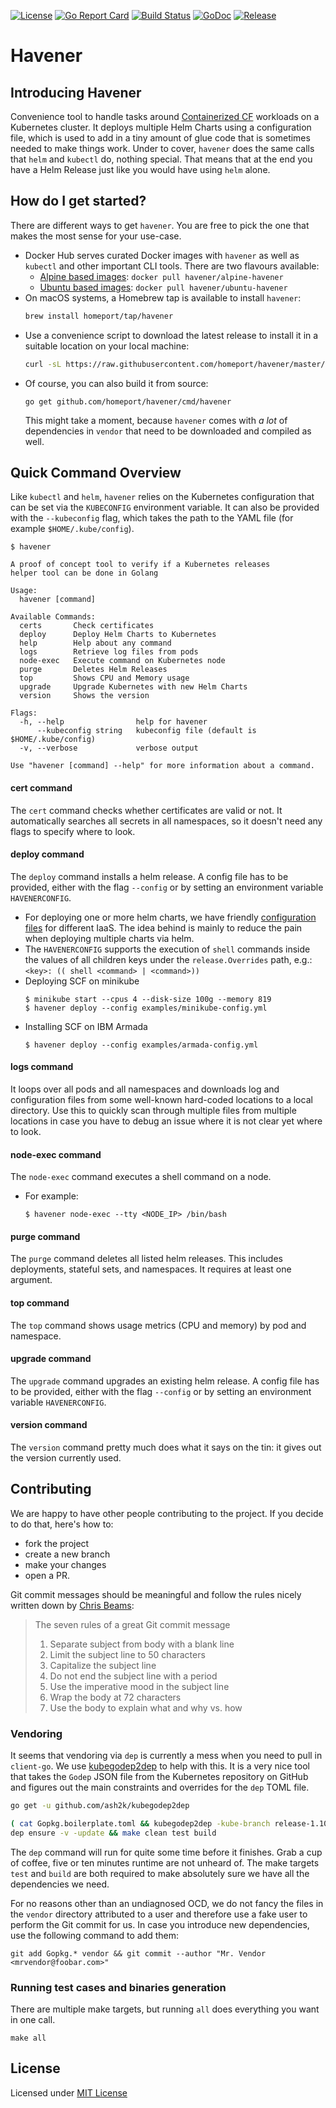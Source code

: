 [![License](https://img.shields.io/github/license/homeport/havener.svg)](https://github.com/homeport/havener/blob/master/LICENSE)
[![Go Report Card](https://goreportcard.com/badge/github.com/homeport/havener)](https://goreportcard.com/report/github.com/homeport/havener)
[![Build Status](https://travis-ci.org/homeport/havener.svg?branch=develop)](https://travis-ci.org/homeport/havener)
[![GoDoc](https://godoc.org/github.com/homeport/havener/pkg?status.svg)](https://godoc.org/github.com/homeport/havener/pkg)
[![Release](https://img.shields.io/github/release/homeport/havener.svg)](https://github.com/homeport/havener/releases/latest)

# Havener
## Introducing Havener
Convenience tool to handle tasks around [Containerized CF](https://www.pivotaltracker.com/n/projects/2192232) workloads on a Kubernetes cluster. It deploys multiple Helm Charts using a configuration file, which is used to add in a tiny amount of glue code that is sometimes needed to make things work. Under to cover, `havener` does the same calls that `helm` and `kubectl` do, nothing special. That means that at the end you have a Helm Release just like you would have using `helm` alone.

## How do I get started?
There are different ways to get `havener`. You are free to pick the one that makes the most sense for your use-case.
- Docker Hub serves curated Docker images with `havener` as well as  `kubectl` and other important CLI tools. There are two flavours available:
  - [Alpine based images](https://hub.docker.com/r/havener/alpine-havener/): `docker pull havener/alpine-havener`
  - [Ubuntu based images](https://hub.docker.com/r/havener/ubuntu-havener/): `docker pull havener/ubuntu-havener`
- On macOS systems, a Homebrew tap is available to install `havener`:
  ```sh
  brew install homeport/tap/havener
  ```
- Use a convenience script to download the latest release to install it in a suitable location on your local machine:
  ```sh
  curl -sL https://raw.githubusercontent.com/homeport/havener/master/scripts/download-latest.sh | bash
  ```
- Of course, you can also build it from source:
  ```
  go get github.com/homeport/havener/cmd/havener
  ```
  This might take a moment, because `havener` comes with _a lot_ of dependencies in `vendor` that need to be downloaded and compiled as well.


## Quick Command Overview
Like `kubectl` and `helm`, `havener` relies on the Kubernetes configuration that can be set via the `KUBECONFIG` environment variable. It can also be provided with the `--kubeconfig` flag, which takes the path to the YAML file (for example `$HOME/.kube/config`).
```
$ havener

A proof of concept tool to verify if a Kubernetes releases
helper tool can be done in Golang

Usage:
  havener [command]

Available Commands:
  certs       Check certificates
  deploy      Deploy Helm Charts to Kubernetes
  help        Help about any command
  logs        Retrieve log files from pods
  node-exec   Execute command on Kubernetes node
  purge       Deletes Helm Releases
  top         Shows CPU and Memory usage
  upgrade     Upgrade Kubernetes with new Helm Charts
  version     Shows the version

Flags:
  -h, --help                help for havener
      --kubeconfig string   kubeconfig file (default is $HOME/.kube/config)
  -v, --verbose             verbose output

Use "havener [command] --help" for more information about a command.
```

#### cert command
The `cert` command checks whether certificates are valid or not. It automatically searches all secrets in all namespaces, so it doesn't need any flags to specify where to look.

#### deploy command
The `deploy` command installs a helm release. A config file has to be provided, either with the flag `--config` or by setting an environment variable `HAVENERCONFIG`.
- For deploying one or more helm charts, we have friendly [configuration files](https://github.com/homeport/havener/tree/develop/examples) for different IaaS. The idea behind is mainly to reduce the pain when deploying multiple charts via helm.
- The `HAVENERCONFIG` supports the execution of `shell` commands inside the values of all children keys under the `release.Overrides` path, e.g.:
   `<key>: (( shell <command> | <command>))`
- Deploying SCF on minikube
   ```
   $ minikube start --cpus 4 --disk-size 100g --memory 819
   $ havener deploy --config examples/minikube-config.yml
   ```
- Installing SCF on IBM Armada
  ```
  $ havener deploy --config examples/armada-config.yml
  ```

#### logs command
It loops over all pods and all namespaces and downloads log and configuration files from some well-known hard-coded locations to a local directory. Use this to quickly scan through multiple files from multiple locations in case you have to debug an issue where it is not clear yet where to look.

#### node-exec command
The `node-exec` command executes a shell command on a node. 
- For example:
  ```
  $ havener node-exec --tty <NODE_IP> /bin/bash
  ```

#### purge command
The `purge` command deletes all listed helm releases. This includes deployments, stateful sets, and namespaces. It requires at least one argument.

#### top command
The `top` command shows usage metrics (CPU and memory) by pod and namespace.

#### upgrade command
The `upgrade` command upgrades an existing helm release. A config file has to be provided, either with the flag `--config` or by setting an environment variable `HAVENERCONFIG`.

#### version command
The `version` command pretty much does what it says on the tin: it gives out the version currently used.


## Contributing
We are happy to have other people contributing to the project. If you decide to do that, here's how to:
- fork the project
- create a new branch
- make your changes
- open a PR.

Git commit messages should be meaningful and follow the rules nicely written down by [Chris Beams](https://chris.beams.io/posts/git-commit/):
> The seven rules of a great Git commit message
> 1. Separate subject from body with a blank line
> 1. Limit the subject line to 50 characters
> 1. Capitalize the subject line
> 1. Do not end the subject line with a period
> 1. Use the imperative mood in the subject line
> 1. Wrap the body at 72 characters
> 1. Use the body to explain what and why vs. how


### Vendoring
It seems that vendoring via `dep` is currently a mess when you need to pull in `client-go`. We use [kubegodep2dep](https://github.com/ash2k/kubegodep2dep) to help with this. It is a very nice tool that takes the `Godep` JSON file from the Kubernetes repository on GitHub and figures out the main constraints and overrides for the `dep` TOML file.
```sh
go get -u github.com/ash2k/kubegodep2dep

( cat Gopkg.boilerplate.toml && kubegodep2dep -kube-branch release-1.10 -client-go-branch release-7.0 ) >Gopkg.toml
dep ensure -v -update && make clean test build
```

The `dep` command will run for quite some time before it finishes. Grab a cup of coffee, five or ten minutes runtime are not unheard of. The make targets `test` and `build` are both required to make absolutely sure we have all the dependencies we need.

For no reasons other than an undiagnosed OCD, we do not fancy the files in the `vendor` directory attributed to a user and therefore use a fake user to perform the Git commit for us. In case you introduce new dependencies, use the following command to add them:
```
git add Gopkg.* vendor && git commit --author "Mr. Vendor <mrvendor@foobar.com>"
```


### Running test cases and binaries generation
There are multiple make targets, but running `all` does everything you want in one call.
```
make all
```

## License
Licensed under [MIT License](https://github.com/homeport/havener/blob/master/LICENSE)
